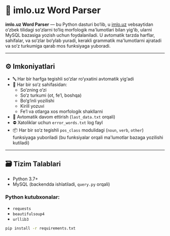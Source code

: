 # 🧠 imlo.uz Word Parser

**imlo.uz Word Parser** — bu Python dasturi bo‘lib, u [imlo.uz](https://imlo.uz) vebsaytidan o‘zbek tilidagi so‘zlarni to‘liq morfologik ma'lumotlari bilan yig‘ib, ularni MySQL bazasiga yozish uchun foydalaniladi. U avtomatik tarzda harflar, sahifalar, va so‘zlar bo‘ylab yuradi, kerakli grammatik ma'lumotlarni ajratadi va so‘z turkumiga qarab mos funksiyaga yuboradi.

---

## ⚙️ Imkoniyatlari

- 🔤 Har bir harfga tegishli so‘zlar ro‘yxatini avtomatik yig‘adi
- 📄 Har bir so‘z sahifasidan:
  - So‘zning o‘zi
  - So‘z turkumi (ot, fe’l, boshqa)
  - Bo‘g‘inli yozilishi
  - Kirill yozuvi
  - Fe’l va otlarga xos morfologik shakllarni
- 🔁 Avtomatik davom ettirish (`last_data.txt` orqali)
- ⛔ Xatoliklar uchun `error_words.txt` log fayl
- 📦 Har bir so‘z tegishli `pos_class` modulidagi (`noun`, `verb`, `other`) funksiyaga yuboriladi (bu funksiyalar orqali ma'lumotlar bazaga yozilishi kutiladi)

---

## 🗃 Tizim Talablari

- Python 3.7+
- MySQL (backendda ishlatiladi, `query.py` orqali)

### Python kutubxonalar:
- `requests`
- `beautifulsoup4`
- `urllib3`

```bash
pip install -r requirements.txt
